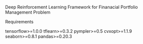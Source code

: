 Deep Reinforcement Learning Framework for Finanacial Portfolio Management Problem

Requirements

tensorflow>=1.0.0
tflearn>=0.3.2
pympler>=0.5
cvxopt>=1.1.9
seaborn>=0.8.1
pandas>=0.20.3

